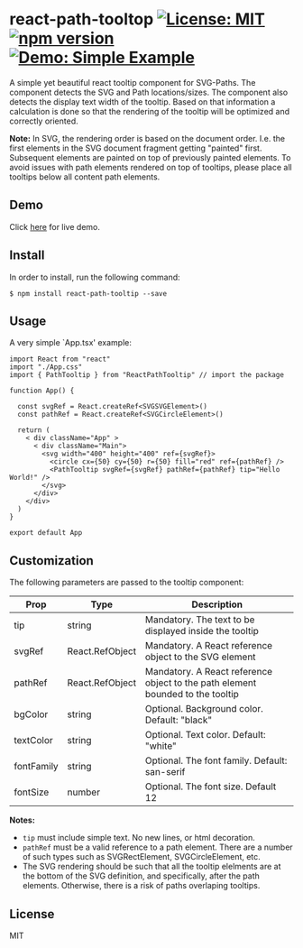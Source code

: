 # react-path-tooltop [![License: MIT](https://img.shields.io/badge/license-MIT-yellow.svg)](https://opensource.org/licenses/MIT) [![npm version](https://img.shields.io/npm/v/react-path-tooltip.svg?style=flat)](https://www.npmjs.com/package/react-path-tooltip) [![Demo: Simple Example](https://img.shields.io/badge/demo-live-red.svg)](https://react-path-tooltip-simple-example.imfast.io)

A simple yet beautiful react tooltip component for SVG-Paths.
The component detects the SVG and Path locations/sizes. The component also detects the display text width of the tooltip. Based on that information a calculation is done so that the rendering of the tooltip will be optimized and correctly oriented.  

**Note:** In SVG, the rendering order is based on the document order. I.e. the first elements in the SVG document fragment getting "painted" first. Subsequent elements are painted on top of previously painted elements. To avoid issues with path elements rendered on top of tooltips, please place all tooltips below all content path elements. 

## Demo

Click [here](https://react-path-tooltip-simple-example.imfast.io) for live demo.

## Install 

In order to install, run the following command:
~~~
$ npm install react-path-tooltip --save
~~~


## Usage 
A very simple `App.tsx' example: 

```tsx
import React from "react"
import "./App.css"
import { PathTooltip } from "ReactPathTooltip" // import the package

function App() {

  const svgRef = React.createRef<SVGSVGElement>()
  const pathRef = React.createRef<SVGCircleElement>()

  return (
    < div className="App" >
      < div className="Main">
        <svg width="400" height="400" ref={svgRef}>
          <circle cx={50} cy={50} r={50} fill="red" ref={pathRef} />
          <PathTooltip svgRef={svgRef} pathRef={pathRef} tip="Hello World!" />
        </svg>
      </div>
    </div>
  )
}

export default App
```

## Customization
The following parameters are passed to the tooltip component:

| Prop       | Type   | Description |
| ---------- | ------ | ----------- |
| tip        | string | Mandatory. The text to be displayed inside the tooltip |
| svgRef     | React.RefObject<SVGElement> | Mandatory. A React reference object to the SVG element |
| pathRef    | React.RefObject<SVGSVGElement> | Mandatory. A React reference object to the path element bounded to the tooltip |
| bgColor    | string | Optional. Background color. Default: "black" |
| textColor  | string | Optional. Text color. Default: "white" |
| fontFamily | string | Optional. The font family. Default: san-serif |
| fontSize   | number | Optional. The font size. Default 12| 

**Notes:**

* `tip` must include simple text. No new lines, or html decoration. 
* `pathRef` must be a valid reference to a path element. There are a number of such types such as SVGRectElement, SVGCircleElement, etc. 
* The SVG rendering should be such that all the tooltip elelments are at the bottom of the SVG definition, and specifically, after the path elements. Otherwise, there is a risk of paths overlaping tooltips. 

## License
MIT

